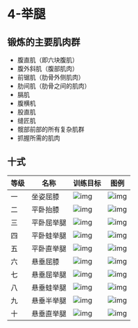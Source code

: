 # 4-举腿

## 锻炼的主要肌肉群
- 腹直肌（即六块腹肌）
- 腹外斜肌（腹部肌肉）
- 前锯肌（肋骨外侧肌肉）
- 肋间肌（肋骨之间的肌肉）
- 膈肌
- 腹横机
- 股直肌
- 缝匠肌
- 髋部前部的所有复杂肌群
- 抓握所需的肌肉

## 十式
|等级|名称|训练目标|图例|
|-|-|-|-|
|一|坐姿屈膝|![img](./img/4-1-0.png)|![img](./img/4-1-1.png)|
|二|平卧抬膝|![img](./img/4-2-0.png)|![img](./img/4-2-1.png)|
|三|平卧屈举腿|![img](./img/4-3-0.png)|![img](./img/4-3-1.png)|
|四|平卧蛙举腿|![img](./img/4-4-0.png)|![img](./img/4-4-1.png)|
|五|平卧直举腿|![img](./img/4-5-0.png)|![img](./img/4-5-1.png)|
|六|悬垂屈膝|![img](./img/4-6-0.png)|![img](./img/4-6-1.png)|
|七|悬垂屈举腿|![img](./img/4-7-0.png)|![img](./img/4-7-1.png)|
|八|悬垂蛙举腿|![img](./img/4-8-0.png)|![img](./img/4-8-1.png)|
|九|悬垂半举腿|![img](./img/4-9-0.png)|![img](./img/4-9-1.png)|
|十|悬垂直举腿|![img](./img/4-10-0.png)|![img](./img/4-10-1.png)|
